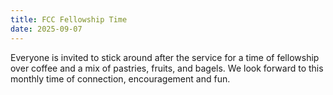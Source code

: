 ```yaml
---
title: FCC Fellowship Time
date: 2025-09-07
---
```


Everyone is invited to stick around after the service for a time of fellowship over coffee and a mix of pastries, fruits, and bagels.  We look forward to this monthly time of connection, encouragement and fun.

